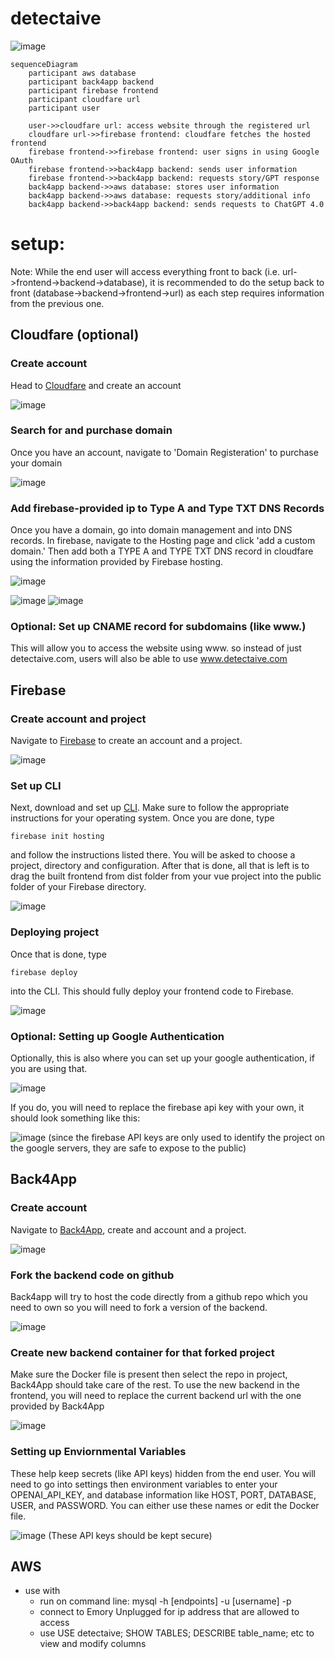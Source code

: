 # detectaive
![image](https://github.com/lydializhenzhenemory/cs370/assets/97063631/3b91b0e2-c8b5-4baf-bf21-cc7b3baa9286)

```mermaid
sequenceDiagram
    participant aws database
    participant back4app backend
    participant firebase frontend
    participant cloudfare url
    participant user

    user->>cloudfare url: access website through the registered url
    cloudfare url->>firebase frontend: cloudfare fetches the hosted frontend
    firebase frontend->>firebase frontend: user signs in using Google OAuth
    firebase frontend->>back4app backend: sends user information
    firebase frontend->>back4app backend: requests story/GPT response
    back4app backend->>aws database: stores user information
    back4app backend->>aws database: requests story/additional info
    back4app backend->>back4app backend: sends requests to ChatGPT 4.0
```

# setup:
Note: While the end user will access everything front to back (i.e. url->frontend->backend->database), it is recommended to do the setup back to front (database->backend->frontend->url) as each step requires information from the previous one.

## Cloudfare (optional)
### Create account
Head to [Cloudfare](https://www.cloudflare.com/ ) and create an account

![image](https://github.com/lydializhenzhenemory/cs370/assets/97063631/6887319f-7d52-402e-b45e-16949d1c0cdf)

### Search for and purchase domain
Once you have an account, navigate to 'Domain Registeration' to purchase your domain

![image](https://github.com/lydializhenzhenemory/cs370/assets/97063631/4f3e839f-aaa6-4b2b-a9ca-eb2a915cc6cd)

### Add firebase-provided ip to Type A and Type TXT DNS Records
Once you have a domain, go into domain management and into DNS records. In firebase, navigate to the Hosting page and click 'add a custom domain.' Then add both a TYPE A and TYPE TXT DNS record in cloudfare using the information provided by Firebase hosting.

![image](https://github.com/lydializhenzhenemory/cs370/assets/97063631/7ed636df-c5c5-4db9-853f-2ade4614e570)

![image](https://github.com/lydializhenzhenemory/cs370/assets/97063631/f70af15d-2616-474c-a20f-76ea3f33369b)
![image](https://github.com/lydializhenzhenemory/cs370/assets/97063631/55791f1e-530e-450a-addc-0008ee5a168c)

### Optional: Set up CNAME record for subdomains (like www.)
This will allow you to access the website using www. so instead of just detectaive.com, users will also be able to use www.detectaive.com

## Firebase
### Create account and project
Navigate to [Firebase](https://firebase.google.com/) to create an account and a project. 

![image](https://github.com/lydializhenzhenemory/cs370/assets/97063631/3674db80-e2ce-4c46-992f-dd7c562f649c)

### Set up CLI
Next, download and set up [CLI](https://firebase.google.com/docs/cli#install_the_firebase_cli). Make sure to follow the appropriate instructions for your operating system. Once you are done, type
```
firebase init hosting
```
and follow the instructions listed there. You will be asked to choose a project, directory and configuration. After that is done, all that is left is to drag the built frontend from dist folder from your vue project into the public folder of your Firebase directory.

![image](https://github.com/lydializhenzhenemory/cs370/assets/97063631/2defbf1d-32d7-4718-a8ac-a29f3bea5cbd)

### Deploying project
Once that is done, type

```
firebase deploy
```
into the CLI. This should fully deploy your frontend code to Firebase.

![image](https://github.com/lydializhenzhenemory/cs370/assets/97063631/08b5d0c2-bc22-4c90-a747-119622a2e590)

### Optional: Setting up Google Authentication
Optionally, this is also where you can set up your google authentication, if you are using that.

![image](https://github.com/lydializhenzhenemory/cs370/assets/97063631/9f5b3bb4-3edb-4a88-971f-f0f55e82d9d3)

If you do, you will need to replace the firebase api key with your own, it should look something like this:

![image](https://github.com/lydializhenzhenemory/cs370/assets/97063631/aa632df6-f559-4463-b1bb-6ccfa9a22225)
(since the firebase API keys are only used to identify the project on the google servers, they are safe to expose to the public)

## Back4App
### Create account
Navigate to [Back4App](https://www.back4app.com/), create and account and a project.

![image](https://github.com/lydializhenzhenemory/cs370/assets/97063631/d204fd11-e904-46ac-9f77-8ea2245e1b15)

### Fork the backend code on github
Back4app will try to host the code directly from a github repo which you need to own so you will need to fork a version of the backend.

![image](https://github.com/lydializhenzhenemory/cs370/assets/97063631/22ef2280-9a3c-4694-9183-60f3864473c9)

### Create new backend container for that forked project
Make sure the Docker file is present then select the repo in project, Back4App should take care of the rest. To use the new backend in the frontend, you will need to replace the current backend url with the one provided by Back4App

![image](https://github.com/lydializhenzhenemory/cs370/assets/97063631/cd20c2bf-6eba-455b-b24c-9253f46bfb3b)

### Setting up Enviornmental Variables
These help keep secrets (like API keys) hidden from the end user. You will need to go into settings then environment variables to enter your OPENAI_API_KEY, and database information like HOST, PORT, DATABASE, USER, and PASSWORD. You can either use these names or edit the Docker file.

![image](https://github.com/lydializhenzhenemory/cs370/assets/97063631/58b78c7b-1b64-4843-b3ae-40c4bb5e9c24)
(These API keys should be kept secure)

## AWS
- use with
    - run on command line: mysql -h [endpoints] -u [username] -p
    - connect to Emory Unplugged for ip address that are allowed to access
    - use 
        USE detectaive;
        SHOW TABLES;
        DESCRIBE table_name;
        etc to view and modify columns
